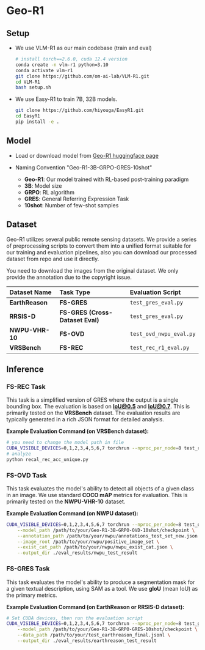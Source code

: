 # Geo-R1

## Setup
* We use VLM-R1 as our main codebase (train and eval)
  ```bash
  # install torch==2.6.0, cuda 12.4 version
  conda create -n vlm-r1 python=3.10
  conda activate vlm-r1
  git clone https://github.com/om-ai-lab/VLM-R1.git
  cd VLM-R1
  bash setup.sh
  ```

* We use Easy-R1 to train 7B, 32B models.
  ```bash
  git clone https://github.com/hiyouga/EasyR1.git
  cd EasyR1
  pip install -e .
  ```
## Model
* Load or download model from [Geo-R1 huggingface page](https://huggingface.co/Geo-R1)
  
* Naming Convention "Geo-R1-3B-GRPO-GRES-10shot"
  * **Geo-R1**: Our model trained with RL-based post-training paradigm 
  * **3B**: Model size
  * **GRPO**: RL algorithm
  * **GRES**: General Referring Expression Task
  * **10shot**: Number of few-shot samples


## Dataset
Geo-R1 utilizes several public remote sensing datasets. We provide a series of preprocessing scripts to convert them into a unified format suitable for our training and evaluation pipelines, also you can download our processed dataset from repo and use it directly.

You need to download the images from the original dataset. We only provide the annotation due to the copyright issue.

| Dataset Name | Task Type | Evaluation Script |
| :--- | :--- | :--- |
| **EarthReason** | **FS-GRES** | `test_gres_eval.py` |
| **RRSIS-D** | **FS-GRES (Cross-Dataset Eval)** | `test_gres_eval.py` |
| **NWPU-VHR-10** | **FS-OVD** | `test_ovd_nwpu_eval.py` |
| **VRSBench** | **FS-REC** | `test_rec_r1_eval.py` |


## Inference
### FS-REC Task
This task is a simplified version of GRES where the output is a single bounding box. The evaluation is based on **IoU@0.5** and **IoU@0.7**. This is primarily tested on the **VRSBench** dataset. The evaluation results are typically generated in a rich JSON format for detailed analysis.

**Example Evaluation Command (on VRSBench dataset):**
```bash
# you need to change the model path in file
CUDA_VISIBLE_DEVICES=0,1,2,3,4,5,6,7 torchrun --nproc_per_node=8 test_rec_r1_eval.py
# analyze
python recal_rec_acc_unique.py
```


### FS-OVD Task
This task evaluates the model's ability to detect all objects of a given class in an image. We use standard **COCO mAP** metrics for evaluation. This is primarily tested on the **NWPU-VHR-10** dataset.

**Example Evaluation Command (on NWPU dataset):**
```bash
CUDA_VISIBLE_DEVICES=0,1,2,3,4,5,6,7 torchrun --nproc_per_node=8 test_ovd_nwpu_eval.py \
    --model_path /path/to/your/Geo-R1-3B-GRPO-OVD-10shot/checkpoint \
    --annotation_path /path/to/your/nwpu/annotations_test_set_new.json \
    --image_root /path/to/your/nwpu/positive_image_set \
    --exist_cat_path /path/to/your/nwpu/nwpu_exist_cat.json \
    --output_dir ./eval_results/nwpu_test_result
```

### FS-GRES Task

This task evaluates the model's ability to produce a segmentation mask for a given textual description, using SAM as a tool. We use **gIoU** (mean IoU) as the primary metrics.

**Example Evaluation Command (on EarthReason or RRSIS-D dataset):**
```bash
# Set CUDA devices, then run the evaluation script
CUDA_VISIBLE_DEVICES=0,1,2,3,4,5,6,7 torchrun --nproc_per_node=8 test_gres_eval.py \
    --model_path /path/to/your/Geo-R1-3B-GRPO-GRES-10shot/checkpoint \
    --data_path /path/to/your/test_earthreason_final.jsonl \
    --output_dir ./eval_results/earthreason_test_result
```




<!--
**Geo-R1/geo-r1** is a ✨ _special_ ✨ repository because its `README.md` (this file) appears on your GitHub profile.

Here are some ideas to get you started:

- 🔭 I’m currently working on ...
- 🌱 I’m currently learning ...
- 👯 I’m looking to collaborate on ...
- 🤔 I’m looking for help with ...
- 💬 Ask me about ...
- 📫 How to reach me: ...
- 😄 Pronouns: ...
- ⚡ Fun fact: ...
-->
